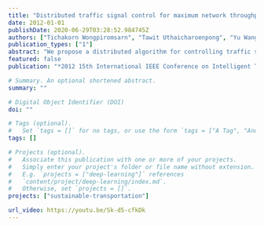 ```yaml
---
title: "Distributed traffic signal control for maximum network throughput"
date: 2012-01-01
publishDate: 2020-06-29T03:28:52.984745Z
authors: ["Tichakorn Wongpiromsarn", "Tawit Uthaicharoenpong", "Yu Wang", "Emilio Frazzoli", "Danwei Wang"]
publication_types: ["1"]
abstract: "We propose a distributed algorithm for controlling traffic signals. Our algorithm is adapted from backpressure routing, which has been mainly applied to communication and power networks. We formally prove that our algorithm ensures global optimality as it leads to maximum network throughput even though the controller is constructed and implemented in a completely distributed manner. Simulation results show that our algorithm significantly outperforms SCATS, an adaptive traffic signal control system that is being used in many cities."
featured: false
publication: "*2012 15th International IEEE Conference on Intelligent Transportation Systems*"

# Summary. An optional shortened abstract.
summary: ""

# Digital Object Identifier (DOI)
doi: ""

# Tags (optional).
#   Set `tags = []` for no tags, or use the form `tags = ["A Tag", "Another Tag"]` for one or more tags.
tags: []

# Projects (optional).
#   Associate this publication with one or more of your projects.
#   Simply enter your project's folder or file name without extension.
#   E.g. `projects = ["deep-learning"]` references
#   `content/project/deep-learning/index.md`.
#   Otherwise, set `projects = []`.
projects: ["sustainable-transportation"]

url_video: https://youtu.be/Sk-d5-cfkDk
---
```

